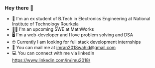 ### Hey there 👋
- 🏫 I'm an ex student of B.Tech in Electronics Engineering at National Institute of Technology Rourkela
- 🧑‍💻 I'm an upcoming SWE at MathWorks
- 🖥 I'm a web-developer and I love problem solving and DSA
- 🤓 Currently I am looking for full stack development internships
- 📨 You can mail me at imran2018wahid@gmail.com
- 💻 You can connect with me via linkedIn https://www.linkedin.com/in/imu2018/


<!--
**ImranWahidCoder/ImranWahidCoder** is a ✨ _special_ ✨ repository because its `README.md` (this file) appears on your GitHub profile.

Here are some ideas to get you started:

- 🔭 I’m currently working on ...
- 🌱 I’m currently learning ...
- 👯 I’m looking to collaborate on ...
- 🤔 I’m looking for help with ...
- 💬 Ask me about ...
- 📫 How to reach me: ...
- 😄 Pronouns: ...
- ⚡ Fun fact: ...
-->
